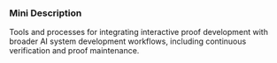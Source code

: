 ### Mini Description

Tools and processes for integrating interactive proof development with broader AI system development workflows, including continuous verification and proof maintenance.
